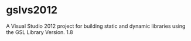 # gslvs2012
A Visual Studio 2012 project for building static and dynamic libraries using the GSL Library Version. 1.8
